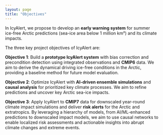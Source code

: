 ```yaml
---
layout: page
title: "Objectives"
---
```


In IcyAlert, we propose to develop an **early warning system** for summer ice-free Arctic predictions (sea-ice area below 1 million km²) and its climate impacts. 

The three key project objectives of IcyAlert are:

**Objective 1**: Build a **prototype IcyAlert system** with bias correction and precondition detection using integrated observations and **CMIP6** data. We aim to derive the dynamical driving ice-free conditions in the Arctic, providing a baseline method for future model evaluation.

**Objective 2**: Optimize IcyAlert with **AI-driven ensemble simulations** and **causal analysis** for prioritized key climate processes. We aim to refine predictions and uncover key Arctic sea-ice impacts.

**Objective 3**: Apply IcyAlert to **CMIP7** data for downscaled year-round climate impact simulations and deliver **risk alerts** for the Arctic and extratropics. By leveraging a hierarchy of models, from AI/ML-enhanced predictions to downscaled impact models, we aim to use causal networks to enable localized risk assessments and actionable insights into abrupt climate changes and extreme events.
